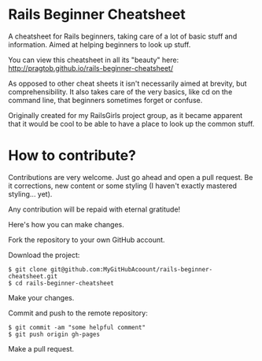 Rails Beginner Cheatsheet
=========================

A cheatsheet for Rails beginners, taking care of a lot of basic stuff and information. Aimed at helping beginners to look up stuff.

You can view this cheatsheet in all its "beauty" here: http://pragtob.github.io/rails-beginner-cheatsheet/

As opposed to other cheat sheets it isn't necessarily aimed at brevity, but comprehensibility. It also takes care of the very basics, like cd on the command line, that beginners sometimes forget or confuse.

Originally created for my RailsGirls project group, as it became apparent that it would be cool to be able to have a place to look up the common stuff.

How to contribute?
==================
Contributions are very welcome. Just go ahead and open a pull request. Be it corrections, new content or some styling (I haven't exactly mastered styling... yet).

Any contribution will be repaid with eternal gratitude!

Here's how you can make changes.

Fork the repository to your own GitHub account.

Download the project:

```
$ git clone git@github.com:MyGitHubAcoount/rails-beginner-cheatsheet.git
$ cd rails-beginner-cheatsheet
```

Make your changes.

Commit and push to the remote repository:

```
$ git commit -am "some helpful comment"
$ git push origin gh-pages
```

Make a pull request.
